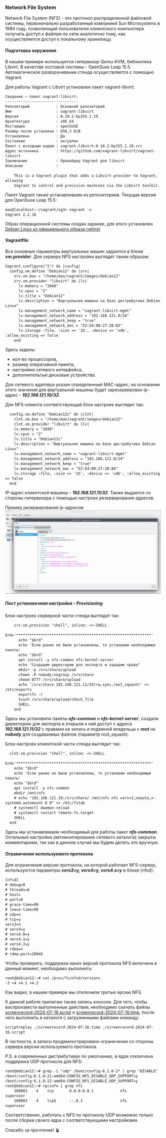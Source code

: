 ### Network File System
Network File System (NFS) - это протокол распределенной файловой системы, первоначально разработанный компанией Sun Microsystems в 1984 году, позволяющий пользователю клиентского компьютера получать доступ к файлам по сети аналогично тому, как осуществляется доступ к локальному хранилищу.
#### Подготовка окружения
В нашем примере используется гипервизор Qemu-KVM, библиотека Libvirt. В качестве хостовой системы - OpenSuse Leap 15.5. Автоматическое разворачивание стенда осуществляется с помощью Vagrant.

Для работы Vagrant с Libvirt установлен пакет vagrant-libvirt:
```
Сведения — пакет vagrant-libvirt:
---------------------------------
Репозиторий            : Основной репозиторий
Имя                    : vagrant-libvirt
Версия                 : 0.10.2-bp155.1.19
Архитектура            : x86_64
Поставщик              : openSUSE
Размер после установки : 658,3 KiB
Установлено            : Да
Состояние              : актуален
Пакет с исходным кодом : vagrant-libvirt-0.10.2-bp155.1.19.src
Адрес источника        : https://github.com/vagrant-libvirt/vagrant-libvirt
Заключение             : Провайдер Vagrant для libvirt
Описание               : 

    This is a Vagrant plugin that adds a Libvirt provider to Vagrant, allowing
    Vagrant to control and provision machines via the Libvirt toolkit.
```
Пакет Vagrant также устанавливаем из репозиториев. Текущая версия для OpenSuse Leap 15.5:
```
max@localhost:~/vagrant/vg3> vagrant -v
Vagrant 2.2.18
```
Образ операционной системы создан заранее, для этого установлен [Debian Linux из официального образа netinst](https://www.debian.org/distrib/netinst)

#### Vagrantfile
Все основные параметры виртуальных машин задаются в блоке ***vm.provider***. Для сервера NFS настройки выглядят таким образом:
```
Vagrant.configure("2") do |config|
  config.vm.define "Debian12" do |srv|
    srv.vm.box = "/home/max/vagrant/images/debian12"
    srv.vm.provider "libvirt" do |lv|
      lv.memory = "2048"
      lv.cpus = "2"
      lv.title = "Debian12"
      lv.description = "Виртуальная машина на базе дистрибутива Debian Linux"
      lv.management_network_name = "vagrant-libvirt-mgmt"
      lv.management_network_address = "192.168.121.0/24"
      lv.management_network_keep = "true"
      lv.management_network_mac = "52:54:00:27:28:83"
      lv.storage :file, :size => '1G', :device => 'vdb', :allow_existing => false
    end
```
Здесь заданы: 
  - кол-во процессоров, 
  - размер оперативной памяти, 
  - настройки сетевого интерфейса, 
  - дополнительгые дисковые устройства. 

Для сетевого адаптера указан определенный MAC-адрес, на основании этого значения для виртуальной машины будет зарезервирован ip-адрес - ***192.168.121.10/32***.

Для NFS-клиента соответствующий блок настроек выглядит так:
```
  config.vm.define "Debian12c" do |clnt|
    clnt.vm.box = "/home/max/vagrant/images/debian12"
    clnt.vm.provider "libvirt" do |lv|
    lv.memory = "2048"
    lv.cpus = "2"
    lv.title = "Debian12c"
    lv.description = "Виртуальная машина на базе дистрибутива Debian Linux"
    lv.management_network_name = "vagrant-libvirt-mgmt"
    lv.management_network_address = "192.168.121.0/24"
    lv.management_network_keep = "true"
    lv.management_network_mac = "52:54:00:27:28:84"
    lv.storage :file, :size => '1G', :device => 'vdb', :allow_existing => false
  end
```
IP-адрес клиентской машины - ***192.168.121.11/32***. Также выдается со стороны гипервизора с помощью настроек резервирования адресов.

Пример резервирования ip-адресов:
![Резервирование шз-адресов](mac.png)


##### Пост установочная настройка - Provisioning
Блок настроек серверной части стенда выглядит так:
```
    srv.vm.provision "shell", inline: <<-SHELL
      brd='*************************************************************'
      echo "$brd"
      echo 'Если ранее не были установлены, то установим необходимые  пакеты'
      echo "$brd"
      apt install -y nfs-common nfs-kernel-server
      echo "Создадим директорию для экспорта и зададим права"
      mkdir -p /srv/share/upload
      chown -R nobody:nogroup /srv/share
      chmod 0777 /srv/share/upload
      echo '/srv/share 192.168.121.11/32(rw,sync,root_squash)' >> /etc/exports
      exportfs -r
      touch /srv/share/upload/check_file
      SHELL
    end
```
Здесь мы установили пакеты ***nfs-common*** и ***nfs-kernel-server***, создали директорию для экспорта и открыли к ней доступ с адреса ***192.168.121.11/32*** с правами на запись 
и подменой владельца с ***root*** на ***nobody*** для создаваемых файлов (параметр root_squash).

Блок настроек клиентской части стенда выглядит так:
```
  clnt.vm.provision "shell", inline: <<-SHELL
    brd='*************************************************************'
    echo "$brd"
    echo 'Если ранее не были установлены, то установим необходимые  пакеты'
    echo "$brd"
    apt install -y nfs-common
    mkdir /mnt/nfs
    # echo "192.168.121.10:/srv/share/ /mnt/nfs nfs vers=3,noauto,x-systemd.automount 0 0" >> /etc/fstab
    # systemctl daemon-reload
    # systemctl restart remote-fs.target
    SHELL
  end
```
Здесь мы устанавливаем необходимый для работы пакет ***nfs-common***. Остальные настройки (автомонтирование сетевого каталога) закрыты комментарием, так как в данном случае мы будем делать это вручную.
#### Ограничение используемого протокола
Для ограничения версии протокола, на которой работает NFS-сервер, используются параметры ***vers3=y, vers4=y, vers4.x=y*** в блоке [nfsd]:
```
[nfsd]
# debug=0
# threads=8
# host=
# port=0
# grace-time=90
# lease-time=90
# udp=n
# tcp=y
vers3=n
# vers4=y
# vers4.0=y
# vers4.1=y
# vers4.2=y
# rdma=n
# rdma-port=20049
```
Чтобы проверить, поддержка каких версий протокола NFS включена в данный момент, необходимо выполнить:
```
root@debian12:~# cat /proc/fs/nfsd/versions
-3 +4 +4.1 +4.2
```
Как видно, в нашем примере мы отключили третью врсию NFS.

К данной работе прилагаю также запись консоли. Для того, чтобы воспроизвести выполненные действия,
необходимо скачать файлы [screenrecord-2024-07-16.script](screenrecord-2024-07-16.script) и [screenrecord-2024-07-16.time](screenrecord-2024-07-16.time),
после чего выполнить в каталоге с загруженными файлами команду:
```
scriptreplay ./screenrecord-2024-07-16.time ./screenrecord-2024-07-16.script
```
В частности, в записи продемонстрировано ограничение со стороны сервера версии используемого протокола.

P.S. в современных дистрибутивах по умолчанию, в ядре отключена поддержка UDP протокола для NFS:
```
root@debian12:~# grep -i "udp" /boot/config-6.1.0-2* | grep "DISABLE"
/boot/config-6.1.0-21-amd64:CONFIG_NFS_DISABLE_UDP_SUPPORT=y
/boot/config-6.1.0-22-amd64:CONFIG_NFS_DISABLE_UDP_SUPPORT=y
root@debian12:~# rpcinfo | grep nfs
    100003    4    tcp       0.0.0.0.8.1            nfs        superuser
    100003    4    tcp6      ::.8.1                 nfs        superuser
```
Соответственно, работать с NFS по протоколу UDP возможно только после сборки своего ядра с соответствующими настройками.

Спасибо за прочтение! :potted_plant:
